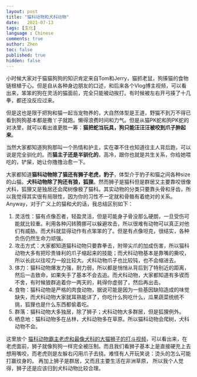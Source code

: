 ```yaml
---
layout: post
title: "猫科动物和犬科动物"
date:   2021-07-13
tags: [生化]
language : Chinese
comments: true
author: Zhen
toc: false
published: true
hidden: false
---
```

小时候大家对于猫猫狗狗的知识肯定来自Tom和Jerry，猫抓老鼠，狗揍猫的食物链根植于心。但是自从各种身边朋友的口述，和后来各个Vlog博主视频，可以看出来，笨笨的狗在灵活的猫面前，完全只能被动挨打。有时候被左右开弓揍了十几拳，都还没反应过来。

但是这也是限于把狗和猫一起当宠物养的，大自然体型是王道，野猫不到万不得已看到狗狗基本都是撒丫子就跑。懒得浪费时间和力气。但是从猫PK蛇和狗PK蛇的对决里，就可以看出谁更胜一筹：**猫把蛇当玩具，狗只能汪汪汪被咬到爪子肿起来**。

当然大家都知道狗狗那叫一个热情和护主，实在罩不住也知道往主人背后跑，可以说是完全驯化的。而**猫主子还是半驯化的**，高冷，跟你也就是共生关系，你给她喂吃的，铲屎，她让你撸撸治愈一下。

大家都知道**猫科动物除了猫还有狮子老虎，豹子**，体型介于豹子和猫之间各种size的山猫。**犬科动物除了狗还有狼，狐狸**。然而狮子是猫科但是群居又主要靠咬很像犬科，狐狸又是独居还会爬树像极了猫科。其实动物的分类只要靠头骨和牙齿，所以我觉得其实很有局限性，因为你的习性不一定就和骨骼有着绝对的关系。Anyway，对于广义上的猫和犬的话，我总结区别如下：

 1. 灵活性：猫有点像忍者，轻盈灵活，但是可能身子骨没那么硬朗，一旦受伤可能就比较重。利用各种闪转腾挪可以躲避攻击，所以很难有动物可以真正对他们有威胁。而犬科就显得动作有点笨笨的了。但是有点像坦克，很结实，各种负伤仍然生命力顽强。
 2. 攻击方式：大家都知道猫科动物只要靠拳击，附带尖爪的加成伤害，所以猫科动物大多有把珍贵锋利的爪子缩起来的技能；而犬科动物基本是靠嘴的撕咬，所以长此以往咬力一般比较大。犬科动物爪子也比较钝，也不会缩进去。
 3. 体力：猫科动物爆发力强，耐力弱，所以都是悄悄从背后到了特别近的距离，然后一击致命，如果失手了基本不会去追。而犬科动物，大家都知道有多锲而不舍，有时候狼群追着你一两天的，耗得你虚弱了，然后再出击。
 4. 食物：猫科动物是严格的肉食动物，据说可能是因为一些基因缺陷造成的味觉缺失，而犬科动物大家就耳熟能详了，你吃什么狗吃什么，瓜果蔬菜统统不挑，狐狸也是什么东西都偷着吃。
 5. 群落：猫科动物大多独居，除了狮子；犬科动物大多群居，但是狐狸例外。
 6. 栖息地：猫科动物多在丛林，犬科动物多在草原。所以猫科动物会爬树，犬科动物不会。

这里放个 [猫科动物霸主老虎和最像犬科的大猫狮子的打斗视频](https://youtu.be/jdKTR8VXYwE)，可以看出来，在老虎面前，狮子就像狗狗一样完全被压制。而且我们看狮子基本上是直接硬充上去想用嘴咬，而老虎则是左躲右闪用爪子去挠。难怪有人开玩笑说：烫头的怎么可能打赢纹身的。 再加上狮子是群居，又而且主要生活在非洲草原， 所以我个人觉得，狮子还是应该归到犬科动物比较合理。

<!--stackedit_data:
eyJoaXN0b3J5IjpbMjAxMTA4OTU0MCwtOTM1MjcxODUsLTE3NT
Y2NzkxNzIsLTE1MTQ2MDEyMTUsNTU5NzQ1MDAxLC0xNjc4MzIy
MTEsOTE3ODQ4NTA1LC04ODc0MTMwOTYsLTI3OTY5ODc4MF19
-->